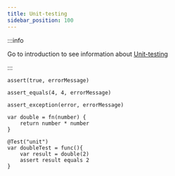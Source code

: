 ```yaml
---
title: Unit-testing
sidebar_position: 100
---
```


:::info

Go to introduction to see information about [Unit-testing](introduction)

:::



```loop
assert(true, errorMessage)

assert_equals(4, 4, errorMessage)

assert_exception(error, errorMessage)
```

```loop
var double = fn(number) {
    return number * number
}

@Test("unit")
var doubleTest = func(){
    var result = double(2)
    assert result equals 2
}
```